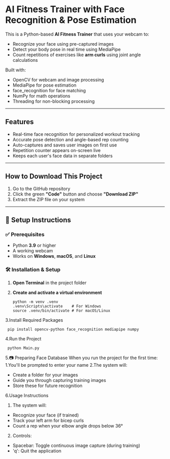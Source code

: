 # AI Fitness Trainer with Face Recognition & Pose Estimation

This is a Python-based **AI Fitness Trainer** that uses your webcam to:

- Recognize your face using pre-captured images
- Detect your body pose in real time using MediaPipe
- Count repetitions of exercises like **arm curls** using joint angle calculations

Built with:

- OpenCV for webcam and image processing
- MediaPipe for pose estimation
- face_recognition for face matching
- NumPy for math operations
- Threading for non-blocking processing

---

## Features

- Real-time face recognition for personalized workout tracking
- Accurate pose detection and angle-based rep counting
- Auto-captures and saves user images on first use
- Repetition counter appears on-screen live
- Keeps each user's face data in separate folders

---

## How to Download This Project

1. Go to the GitHub repository
2. Click the green **"Code"** button and choose **"Download ZIP"**
3. Extract the ZIP file on your system

---

## 🧪 Setup Instructions

### ✅ Prerequisites
   - Python **3.9** or higher  
   - A working webcam  
   - Works on **Windows**, **macOS**, and **Linux**

### 🛠 Installation & Setup
1. **Open Terminal** in the project folder  

2. **Create and activate a virtual environment**  

       python -m venv .venv
       .venv\Scripts\activate    # For Windows
       source .venv/bin/activate # For macOS/Linux

3.Install Required Packages
   
     pip install opencv-python face_recognition mediapipe numpy

4.Run the Project
   
     python Main.py

5.📷 Preparing Face Database
When you run the project for the first time:
1.You'll be prompted to enter your name
2.The system will:
- Create a folder for your images
- Guide you through capturing training images
- Store these for future recognition

6.Usage Instructions
  
1. The system will:
- Recognize your face (if trained)
- Track your left arm for bicep curls
- Count a rep when your elbow angle drops below 36°
2. Controls:
- Spacebar: Toggle continuous image capture (during training)
- 'q': Quit the application
